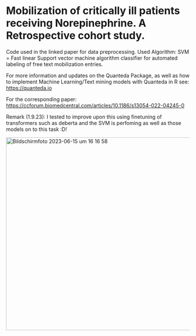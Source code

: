 # Mobilization of critically ill patients receiving Norepinephrine. A Retrospective cohort study.

Code used in the linked paper for data preprocessing.
Used Algorithm: SVM = Fast linear Support vector machine algorithm classifier for automated labeling of free text mobilization entries. 

For more information and updates on the Quanteda Package, as well as how to implement Machine Learning/Text mining models with Quanteda in R see:
https://quanteda.io

For the corresponding paper: 
https://ccforum.biomedcentral.com/articles/10.1186/s13054-022-04245-0

Remark (1.9.23):
I tested to improve upon this using finetuning of transformers such as deberta and the SVM is perfoming as well as those models on to this task :D! 

<img width="528" alt="Bildschirmfoto 2023-06-15 um 16 16 58" src="https://github.com/MaximilianLindholz/ExplainedCodeMobiCovid/assets/63144815/b9cefd6a-7b87-47d2-b73e-bea9c2fa9040">


